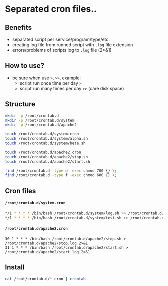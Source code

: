 # Separated cron files..

## Benefits
 * separated script per service/program/type/etc.
 * creating log file from runned script with `.log` file extension
 * errors/problems of scripts log to `.log` file (2>&1)
 
## How to use?
 * be sure when use `>`, `>>`, example:
   * script run once time per day `>` 
   * script run many times per day `>>` (care disk space)

## Structure 
```bash
mkdir -p /root/crontab.d
mkdir -p /root/crontab.d/system
mkdir -p /root/crontab.d/apache2

touch /root/crontab.d/system.cron
touch /root/crontab.d/system/alpha.sh
touch /root/crontab.d/system/beta.sh

touch /root/crontab.d/apache2.cron
touch /root/crontab.d/apache2/stop.sh
touch /root/crontab.d/apache2/start.sh

find /root/crontab.d -type d -exec chmod 700 {} \;
find /root/crontab.d -type f -exec chmod 600 {} \;
```

## Cron files

#### `/root/crontab.d/system.cron`
```bash
*/1 * * * * /bin/bash /root/crontab.d/system/log.sh >> /root/crontab.d/system/log.log 2>&1
*/1 * * * * /bin/bash /root/crontab.d/system/test.sh >> /root/crontab.d/system/test.log 2>&1
```

#### `/root/crontab.d/apache2.cron`
```
30 1 * * * /bin/bash /root/crontab.d/apache2/stop.sh > /root/crontab.d/apache2/stop.log 2>&1
31 1 * * * /bin/bash /root/crontab.d/apache2/start.sh > /root/crontab.d/apache2/start.log 2>&1
```

## Install 

```bash
cat /root/crontab.d/*.cron | crontab -
```
